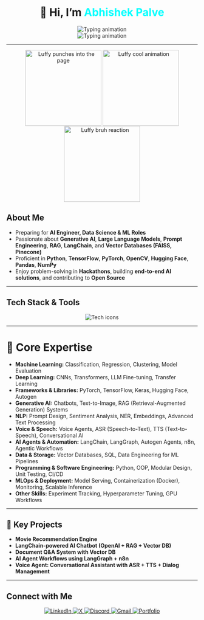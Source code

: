 <h1 align="center">👋 Hi, I’m <span style="color:#00FFFF;">Abhishek Palve</span></h1>

<p align="center">
  <img src="https://readme-typing-svg.herokuapp.com?font=Fira+Code&weight=800&size=20&duration=3000&pause=1000&color=00FFFF&center=true&vCenter=true&width=800&lines=AI+Engineer+|+GenAI+|+LLMs+|+LangChain+|+Deep+Learning" alt="Typing animation" />
  <br/>
  <img src="https://readme-typing-svg.herokuapp.com?font=Fira+Code&weight=800&size=20&duration=3000&pause=1000&color=00FFFF&center=true&vCenter=true&width=1000&lines=LangGraph+|+AI+Agents+|+MLOps+|+LLMOps+|+TensorFlow+|+PyTorch+|+Reinforcement+Learning" alt="Typing animation" />
</p>


---
<!-- Luffy Punch Animation (Left) -->
<p align="center">
  <img src="https://media1.tenor.com/m/EvV2yv9uuhEAAAAC/luffy-luffing.gif" alt="Luffy punches into the page" width="200" style="vertical-align: middle;" />
  
  <!-- Middle Animation (Luffy Stylish) -->
  <img src="https://media2.giphy.com/media/v1.Y2lkPTc5MGI3NjExenRzZDR6bmllNjNiYmNxNWd2Y3hmb3RmdXhwcmoxdmprNzZwMmMycSZlcD12MV9pbnRlcm5hbF9naWZfYnlfaWQmY3Q9Zw/iixdMr6cSURW/giphy.gif" alt="Luffy cool animation" width="200" style="vertical-align: middle;" />
  
  <!-- Luffy Bruh Reaction (Right) -->
  <img src="https://media1.tenor.com/m/dnfJcln1SwoAAAAC/luffy-bruh.gif" alt="Luffy bruh reaction" width="200" style="vertical-align: middle;" />
</p>

##  About Me

-  Preparing for **AI Engineer, Data Science & ML Roles**  
-  Passionate about **Generative AI**, **Large Language Models**, **Prompt Engineering**, **RAG**, **LangChain**, and **Vector Databases (FAISS, Pinecone)**  
-  Proficient in **Python**, **TensorFlow**, **PyTorch**, **OpenCV**, **Hugging Face**, **Pandas**, **NumPy**  
-  Enjoy problem-solving in **Hackathons**, building **end-to-end AI solutions**, and contributing to **Open Source**

---

##  Tech Stack & Tools

<p align="center">
  <img src="https://skillicons.dev/icons?i=python,pytorch,tensorflow,opencv,github,git,scikitlearn,docker,n8n" alt="Tech icons" />
</p>


---  

# 🚀 Core Expertise

- **Machine Learning:** Classification, Regression, Clustering, Model Evaluation  
- **Deep Learning:** CNNs, Transformers, LLM Fine-tuning, Transfer Learning  
- **Frameworks & Libraries:** PyTorch, TensorFlow, Keras, Hugging Face, Autogen  
- **Generative AI:** Chatbots, Text-to-Image, RAG (Retrieval-Augmented Generation) Systems  
- **NLP:** Prompt Design, Sentiment Analysis, NER, Embeddings, Advanced Text Processing  
- **Voice & Speech:** Voice Agents, ASR (Speech-to-Text), TTS (Text-to-Speech), Conversational AI  
- **AI Agents & Automation:** LangChain, LangGraph, Autogen Agents, n8n, Agentic Workflows  
- **Data & Storage:** Vector Databases, SQL, Data Engineering for ML Pipelines  
- **Programming & Software Engineering:** Python, OOP, Modular Design, Unit Testing, CI/CD  
- **MLOps & Deployment:** Model Serving, Containerization (Docker), Monitoring, Scalable Inference  
- **Other Skills:** Experiment Tracking, Hyperparameter Tuning, GPU Workflows  

---

## 🔑 Key Projects  

- **Movie Recommendation Engine**  
- **LangChain-powered AI Chatbot (OpenAI + RAG + Vector DB)**  
- **Document Q&A System with Vector DB**  
- **AI Agent Workflows using LangGraph + n8n**  
- **Voice Agent: Conversational Assistant with ASR + TTS + Dialog Management**  

---

## Connect with Me
<p align="center">
  <a href="https://www.linkedin.com/in/abhishek-palve-652ba91b1/">
    <img src="https://img.shields.io/badge/LinkedIn-0077B5?style=for-the-badge&logo=linkedin&logoColor=white" alt="LinkedIn" />
  </a>
  <a href="https://x.com/abhishekpalve8">
    <img src="https://img.shields.io/badge/X-000000?style=for-the-badge&logo=x&logoColor=white" alt="X" />
  </a>
  <a href="https://discord.com/users/abhishekpalve">
    <img src="https://img.shields.io/badge/Discord-5865F2?style=for-the-badge&logo=discord&logoColor=white" alt="Discord" />
  </a>
  <a href="mailto:abhishekpalve55@gmail.com">
    <img src="https://img.shields.io/badge/Gmail-D14836?style=for-the-badge&logo=gmail&logoColor=white" alt="Gmail" />
  </a>
  <a href="https://abhishek-porfolio.vercel.app/">
    <img src="https://img.shields.io/badge/Portfolio-24292e?style=for-the-badge&logo=vercel&logoColor=white" alt="Portfolio" />
  </a>

</p>

